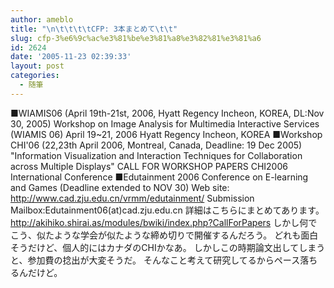 ```yaml
---
author: ameblo
title: "\n\t\t\t\tCFP: 3本まとめて\t\t"
slug: cfp-3%e6%9c%ac%e3%81%be%e3%81%a8%e3%82%81%e3%81%a6
id: 2624
date: '2005-11-23 02:39:33'
layout: post
categories:
  - 随筆
---
```


■WIAMIS06 (April 19th-21st, 2006, Hyatt Regency Incheon, KOREA, DL:Nov 30, 2005) Workshop on Image Analysis for Multimedia Interactive Services (WIAMIS 06) April 19~21, 2006 Hyatt Regency Incheon, KOREA ■Workshop CHI'06 (22,23th April 2006, Montreal, Canada, Deadline: 19 Dec 2005) "Information Visualization and Interaction Techniques for Collaboration across Multiple Displays" CALL FOR WORKSHOP PAPERS CHI2006 International Conference ■Edutainment 2006 Conference on E-learning and Games (Deadline extended to NOV 30) Web site: http://www.cad.zju.edu.cn/vrmm/edutainment/ Submission Mailbox:Edutainment06(at)cad.zju.edu.cn 詳細はこちらにまとめてあります。 http://akihiko.shirai.as/modules/bwiki/index.php?CallForPapers しかし何でこう、似たような学会が似たような締め切りで開催するんだろう。 どれも面白そうだけど、個人的にはカナダのCHIかなあ。 しかしこの時期論文出してしまうと、参加費の捻出が大変そうだ。 そんなこと考えて研究してるからペース落ちるんだけど。